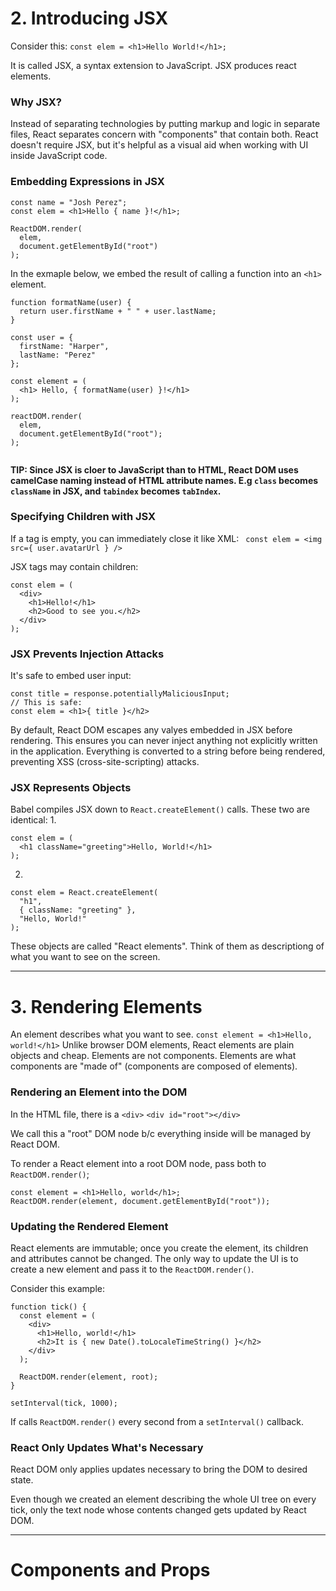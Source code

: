# 2. Introducing JSX

Consider this:
`const elem = <h1>Hello World!</h1>;`

It is called JSX, a syntax extension to JavaScript. JSX produces react elements.

### Why JSX?
Instead of separating technologies by putting markup and logic in separate files, React separates concern with "components" that contain both. React doesn't require JSX, but it's helpful as a visual aid when working with UI inside JavaScript code.

### Embedding Expressions in JSX
```
const name = "Josh Perez";
const elem = <h1>Hello { name }!</h1>;

ReactDOM.render(
  elem,
  document.getElementById("root")
);
```

In the exmaple below, we embed the result of calling a function into an `<h1>` element.
  
```
function formatName(user) {
  return user.firstName + " " + user.lastName;
}

const user = {
  firstName: "Harper",
  lastName: "Perez"
};

const element = (
  <h1> Hello, { formatName(user) }!</h1>
);

reactDOM.render(
  elem,
  document.getElementById("root");
);
  
```

**TIP: Since JSX is cloer to JavaScript than to HTML, React DOM uses camelCase naming instead of HTML attribute names.
E.g `class` becomes `className` in JSX, and `tabindex` becomes `tabIndex`.**

### Specifying Children with JSX
If a tag is empty, you can immediately close it like XML:
` const elem = <img src={ user.avatarUrl } />`

JSX tags may contain children:
```
const elem = (
  <div>
    <h1>Hello!</h1>
    <h2>Good to see you.</h2>
  </div>
);
```

### JSX Prevents Injection Attacks
It's safe to embed user input:
```
const title = response.potentiallyMaliciousInput;
// This is safe:
const elem = <h1>{ title }</h2>
```

By default, React DOM escapes any valyes embedded in JSX before rendering. This ensures you can never inject anything not explicitly written in the application. Everything is converted to a string before being rendered, preventing XSS (cross-site-scripting) attacks.

### JSX Represents Objects
Babel compiles JSX down to `React.createElement()` calls.
These two are identical:
1.
```
const elem = (
  <h1 className="greeting">Hello, World!</h1>
);
```

2.
```
const elem = React.createElement(
  "h1",
  { className: "greeting" },
  "Hello, World!"
);
```

These objects are called "React elements". Think of them as descriptiong of what you want to see on the screen.

----------

# 3. Rendering Elements
An element describes what you want to see.
`const element = <h1>Hello, world!</h1>`
Unlike browser DOM elements, React elements are plain objects and cheap. Elements are not components. Elements are what components are "made of" (components are composed of elements).

### Rendering an Element into the DOM
In the HTML file, there is a `<div>`
`<div id="root"></div>`

We call this a "root" DOM node b/c everything inside will be managed by React DOM.

To render a React element into a root DOM node, pass both to `ReactDOM.render()`;
```
const element = <h1>Hello, world</h1>;
ReactDOM.render(element, document.getElementById("root"));
```

### Updating the Rendered Element
React elements are immutable; once you create the element, its children and attributes cannot be changed. The only way to update the UI is to create a new element and pass it to the `ReactDOM.render()`.

Consider this example:
```
function tick() {
  const element = (
    <div>
      <h1>Hello, world!</h1>
      <h2>It is { new Date().toLocaleTimeString() }</h2>
    </div>
  );
  
  ReactDOM.render(element, root);
}

setInterval(tick, 1000);
```
If calls `ReactDOM.render()` every second from a `setInterval()` callback.

### React Only Updates What's Necessary
React DOM only applies updates necessary to bring the DOM to desired state.

Even though we created an element describing the whole UI tree on every tick, only the text node whose contents changed gets updated by React DOM.

----------

# Components and Props
